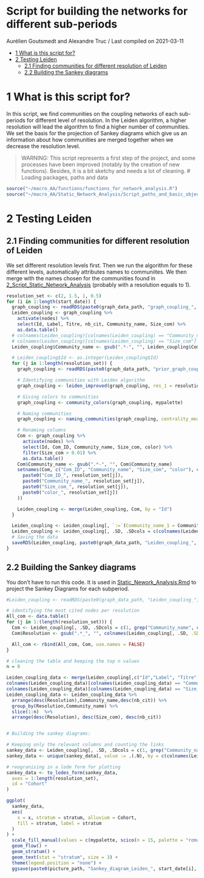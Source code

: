 Script for building the networks for different sub-periods
================
Aurélien Goutsmedt and Alexandre Truc
/ Last compiled on 2021-03-11

  - [1 What is this script for?](#what-is-this-script-for)
  - [2 Testing Leiden](#testing-leiden)
      - [2.1 Finding communities for different resolution of
        Leiden](#finding-communities-for-different-resolution-of-leiden)
      - [2.2 Building the Sankey
        diagrams](#building-the-sankey-diagrams)

# 1 What is this script for?

In this script, we find communities on the coupling networks of each
sub-periods for different level of resolution. In the Leiden algorithm,
a higher resolution will lead the algorithm to find a higher number of
communities. We set the basis for the projection of Sankey diagrams
which give us an information about how communities are merged together
when we decrease the resolution level.

> WARNING: This script represents a first step of the project, and some
> processes have been improved (notably by the creation of new
> functions). Besides, it is a bit sketchy and needs a lot of cleaning.
> \# Loading packages, paths and data

``` r
source("~/macro_AA/functions/functions_for_network_analysis.R")
source("~/macro_AA/Static_Network_Analysis/Script_paths_and_basic_objects.R")
```

# 2 Testing Leiden

## 2.1 Finding communities for different resolution of Leiden

We set different resolution levels first. Then we run the algorithm for
these different levels, automatically attributes names to communiites.
We then merge with the names chosen for the communities found in
[2\_Script\_Static\_Network\_Analysis](/Static_Network_Analysis/2_Script_Static_Network_Analysis.md)
(probably with a resolution equals to 1).

``` r
resolution_set <- c(2, 1.5, 1, 0.5)
for (i in 1:length(start_date)) {
  graph_coupling <- readRDS(paste0(graph_data_path, "graph_coupling_", start_date[i], "-", end_date[i], ".rds"))
  Leiden_coupling <- graph_coupling %>%
    activate(nodes) %>%
    select(Id, Label, Titre, nb_cit, Community_name, Size_com) %>%
    as.data.table()
  # colnames(Leiden_coupling)[colnames(Leiden_coupling) == "Community_name"] = "Community_name_1"
  # colnames(Leiden_coupling)[colnames(Leiden_coupling) == "Size_com"] = "Size_com_1"
  Leiden_coupling$Community_name <- gsub(".*-", "", Leiden_coupling$Community_name)

  # Leiden_coupling$Id <- as.integer(Leiden_coupling$Id)
  for (j in 1:length(resolution_set)) {
    graph_coupling <- readRDS(paste0(graph_data_path, "prior_graph_coupling_", start_date[i], "-", end_date[i], ".rds"))

    # Identifying communities with Leiden algorithm
    graph_coupling <- leiden_improved(graph_coupling, res_1 = resolution_set[j], res_2 = NULL, res_3 = NULL, n_iterations = -1)

    # Giving colors to communities
    graph_coupling <- community_colors(graph_coupling, mypalette)

    # Naming communities
    graph_coupling <- naming_communities(graph_coupling, centrality_measure = "nb_cit", naming = "Label")

    # Renaming columns
    Com <- graph_coupling %>%
      activate(nodes) %>%
      select(Id, Com_ID, Community_name, Size_com, color) %>%
      filter(Size_com > 0.01) %>%
      as.data.table()
    Com$Community_name <- gsub(".*-", "", Com$Community_name)
    setnames(Com, c("Com_ID", "Community_name", "Size_com", "color"), c(
      paste0("Com_ID_", resolution_set[j]),
      paste0("Community_name_", resolution_set[j]),
      paste0("Size_com_", resolution_set[j]),
      paste0("color_", resolution_set[j])
    ))

    Leiden_coupling <- merge(Leiden_coupling, Com, by = "Id")
  }

  Leiden_coupling <- Leiden_coupling[, `:=`(Community_name_1 = Community_name, Size_com_1 = Size_com)]
  Leiden_coupling <- Leiden_coupling[, .SD, .SDcols = c(colnames(Leiden_coupling)[(colnames(Leiden_coupling) != c("Community_name", "Size_com"))])]
  # Saving the data
  saveRDS(Leiden_coupling, paste0(graph_data_path, "Leiden_coupling_", start_date[i], "-", end_date[i], ".rds"))
}
```

## 2.2 Building the Sankey diagrams

You don’t have to run this code. It is used in
[Static\_Nework\_Analysis.Rmd](/Static_Network_Analysis/Static_Nework_Analysis.Rmd)
to project the Sankey Diagrams for each subperiod.

``` r
#Leiden_coupling <- readRDS(paste0(graph_data_path, "Leiden_coupling_", start_date[i], "-", end_date[i], ".rds")) %>% as.data.table()

# identifying the most cited nodes per resolution
All_com <- data.table()
for (j in 1:(length(resolution_set))) {
  Com <- Leiden_coupling[, .SD, .SDcols = c(1, grep("Community_name", colnames(Leiden_coupling))[j], grep("Size_com", colnames(Leiden_coupling))[j])]
  Com$Resolution <- gsub(".*_", "", colnames(Leiden_coupling[, .SD, .SDcols = grep("Community_name", colnames(Leiden_coupling))[j]]))

  All_com <- rbind(All_com, Com, use.names = FALSE)
}

# cleaning the table and keeping the top n values
n = 8

Leiden_coupling_data <- merge(Leiden_coupling[,c("Id","Label", "Titre", "nb_cit")],All_com, by = "Id")
colnames(Leiden_coupling_data)[colnames(Leiden_coupling_data) == "Community_name_2"] = "Community_name"
colnames(Leiden_coupling_data)[colnames(Leiden_coupling_data) == "Size_com_2"] = "Size_com"
Leiden_coupling_data <- Leiden_coupling_data %>% 
  arrange(desc(Resolution),Community_name,desc(nb_cit)) %>%
  group_by(Resolution,Community_name) %>%
  slice(1:n)  %>%
  arrange(desc(Resolution), desc(Size_com), desc(nb_cit))


# Building the sankey diagrams:

# Keeping only the relevant columns and counting the links
sankey_data <- Leiden_coupling[, .SD, .SDcols = c(1, grep("Community_name", colnames(Leiden_coupling)))]
sankey_data <- unique(sankey_data[, value := .(.N), by = c(colnames(Leiden_coupling[, .SD, .SDcols = grep("Community_name", colnames(Leiden_coupling))]))])[, 2:length(sankey_data)]

# reogranising in a lode form for plotting
sankey_data <- to_lodes_form(sankey_data,
  axes = 1:length(resolution_set),
  id = "Cohort"
)

ggplot(
  sankey_data,
  aes(
    x = x, stratum = stratum, alluvium = Cohort,
    fill = stratum, label = stratum
  )
) +
  scale_fill_manual(values = c(mypalette, scico(n = 15, palette = "roma"))) +
  geom_flow() +
  geom_stratum() +
  geom_text(stat = "stratum", size = 3) +
  theme(legend.position = "none") +
  ggsave(paste0(picture_path, "Sankey_diagram_Leiden_", start_date[i], "-", end_date[i], ".png"), width = 30, height = 40, units = "cm")
```
